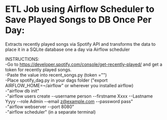 # ETL Job using Airflow Scheduler to Save Played Songs to DB Once Per Day:
Extracts recently played songs via Spotify API and transforms the data to place it in a SQLite database one a day via Airflow scheduler

INSTRUCTIONS: <br />
-Go to https://developer.spotify.com/console/get-recently-played/ and get a token for recently played songs.  <br />
-Paste the value into recent_songs.py (token ="") <br />
-Place spotify_dag.py in your dags folder ("export AIRFLOW_HOME=~/airflow" or wherever you installed airflow) <br />
-"airflow db init" <br />
-"airflow users create --username person --firstname Xxxx --Lastname Yyyy --role Admin --email z@example.com --password pass" <br />
-"airflow webserver --port 8080" <br />
-"airflow scheduler" (in a separate terminal) <br />
